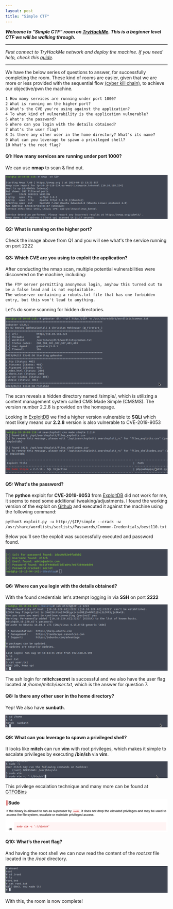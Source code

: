 ```yaml
---
layout: post
title: "Simple CTF"
---
```



***Welcome to "Simple CTF" room on [TryHackMe](https://www.tryhackme.com/room/easyctf). This is a beginner level CTF we will be walking through.***

--------


*First connect to TryHackMe network and deploy the machine. If you need help, check this [guide](https://ctfjournal.github.io/Connect-to-TryHackMe-VPN/).*

--------


We have the below series of questions to answer, for successfully completing the room. These kind of rooms are easier, given that we are more or less provided with the sequential flow [(cyber kill chain)](https://www.lockheedmartin.com/en-us/capabilities/cyber/cyber-kill-chain.html), to achieve our objective/pwn the machine.

    1 How many services are running under port 1000?
    2 What is running on the higher port?
    3 What's the CVE you're using against the application?
    4 To what kind of vulnerability is the application vulnerable?
    5 What's the password?
    6 Where can you login with the details obtained?
    7 What's the user flag?
    8 Is there any other user in the home directory? What's its name?
    9 What can you leverage to spawn a privileged shell?
    10 What's the root flag?


#### Q1: How many services are running under port 1000?

We can use **nmap** to scan & find out.


![img2](/assets/images/easyctf/img2.png)

#### Q2: What is running on the higher port?
Check the image above from Q1 and you will see what's the service running on port 2222

#### Q3: Which CVE are you using to exploit the application?

After conducting the nmap scan, multiple potential vulnerabilities were discovered on the machine, including:

    The FTP server permitting anonymous login, anyhow this turned out to be a false lead and is not exploitable.
    The webserver containing a robots.txt file that has one forbidden entry, but this won't lead to anything.

Let's do some scanning for hidden directories.


![img3](/assets/images/easyctf/img3.png)

The scan reveals a hidden directory named /simple/, which is utilizing a content management system called CMS Made Simple (CMSMS). The version number 2.2.8 is provided on the homepage.

Looking in [ExploitDB](https://www.exploit-db.com/) we find a higher version vulnerable to **SQLi** which most likely means our **2.2.8** version is also vulnerable to CVE-2019-9053

![img4](/assets/images/easyctf/img4.png)


#### Q5: What's the password?

The **python** exploit for **CVE-2019-9053** from [ExploitDB](https://www.exploit-db.com/) did not work for me, it seems to need some additional tweaking/adjustments. I found the working version of the exploit on [Github](https://raw.githubusercontent.com/e-renna/CVE-2019-9053/master/exploit.py) and executed it against the machine using the following command:

    python3 exploit.py -u http://$IP/simple --crack -w /usr/share/wordlists/seclists/Passwords/Common-Credentials/best110.txt

Below you'll see the exploit was successfully executed and password found.

 
![img5](/assets/images/easyctf/img5.png)

#### Q6: Where can you login with the details obtained?

With the found credentials let's attempt logging in via **SSH** on port **2222**



![img6](/assets/images/easyctf/img6.png)

The ssh login for **mitch:secret** is successful and we also have the user flag located at */home/mitch/user.txt*, which is the answer for question 7.

#### Q8: Is there any other user in the home directory?

Yep! We also have **sunbath**.

![img7](/assets/images/easyctf/img7.png)

#### Q9: What can you leverage to spawn a privileged shell?

It looks like **mitch** can run **vim** with root privileges, which makes it simple to escalate privileges by executing **/bin/sh** via **vim**.

![img8](/assets/images/easyctf/img8.png)

This privilege escalation technique and many more can be found at [GTFOBins](https://gtfobins.github.io/gtfobins/vim/#sudo)

![img10](/assets/images/easyctf/img10.png)

#### Q10: What’s the root flag?

And having the root shell we can now read the content of the *root.txt* file located in the */root* directory.

![img9](/assets/images/easyctf/img9.png)

With this, the room is now complete! 
